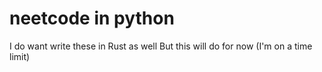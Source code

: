 # neetcode in python
I do want write these in Rust as well
But this will do for now (I'm on a time limit)
